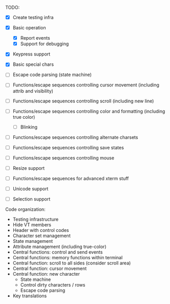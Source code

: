TODO:
  - [x] Create testing infra
  - [x] Basic operation
    - [x] Report events
    - [x] Support for debugging
  - [x] Keypress support
  - [x] Basic special chars
  - [ ] Escape code parsing (state machine)
  - [ ] Functions/escape sequences controlling cursor movement (including attrib and visibility)
  - [ ] Functions/escape sequences controlling scroll (including new line)
  - [ ] Functions/escape sequences controlling color and formatting (including true color)
    - [ ] Blinking
  - [ ] Functions/escape sequences controlling alternate charsets
  - [ ] Functions/escape sequences controlling save states
  - [ ] Functions/escape sequences controlling mouse
  - [ ] Resize support
  - [ ] Functions/escape sequences for advanced xterm stuff
  - [ ] Unicode support
  - [ ] Selection support


Code organization:
  - Testing infrastructure
  - Hide VT members
  - Header with control codes
  - Character set management
  - State management
  - Attribute management (including true-color)
  - Central functions: control and send events
  - Central functions: memory functions within terminal
  - Central function: scroll to all sides (consider scroll area)
  - Central function: cursor movement
  - Central function: new character
    - State machine
    - Control dirty characters / rows
    - Escape code parsing
  - Key translations

